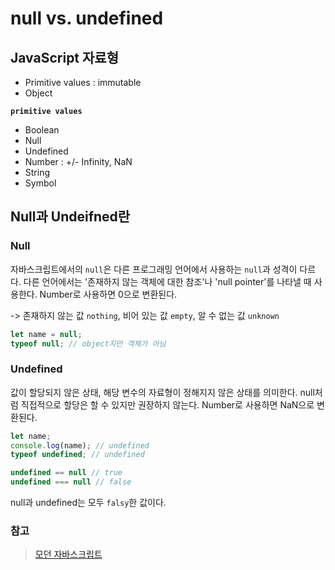 # null vs. undefined

## JavaScript 자료형
-  Primitive values : immutable
-  Object

__`primitive values`__
- Boolean
- Null
- Undefined
- Number : +/- Infinity, NaN
- String
- Symbol

## Null과 Undeifned란

### Null
자바스크립트에서의 `null`은 다른 프로그래밍 언어에서 사용하는 `null`과 성격이 다르다.
다른 언어에서는 '존재하지 않는 객체에 대한 참조'나 'null pointer'를 나타낼 때 사용한다.
Number로 사용하면 0으로 변환된다.

-> 존재하지 않는 값 `nothing`, 비어 있는 값 `empty`, 알 수 없는 값 `unknown`

```javascript
let name = null;
typeof null; // object지만 객체가 아님
```

### Undefined
값이 할당되지 않은 상태, 해당 변수의 자료형이 정해지지 않은 상태를 의미한다.
null처럼 직접적으로 할당은 할 수 있지만 권장하지 않는다. Number로 사용하면 NaN으로 변환된다.
```javascript
let name;
console.log(name); // undefined
typeof undefined; // undefined
```

```javascript
undefined == null // true
undefined === null // false
```

null과 undefined는 모두 `falsy`한 값이다.

### 참고
> [모던 자바스크립트](https://ko.javascript.info/types)